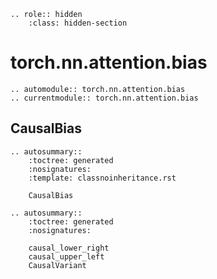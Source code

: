 ```{eval-rst}
.. role:: hidden
    :class: hidden-section
```
# torch.nn.attention.bias

```{eval-rst}
.. automodule:: torch.nn.attention.bias
.. currentmodule:: torch.nn.attention.bias
```

## CausalBias

```{eval-rst}
.. autosummary::
    :toctree: generated
    :nosignatures:
    :template: classnoinheritance.rst

    CausalBias
```
```{eval-rst}
.. autosummary::
    :toctree: generated
    :nosignatures:

    causal_lower_right
    causal_upper_left
    CausalVariant
```